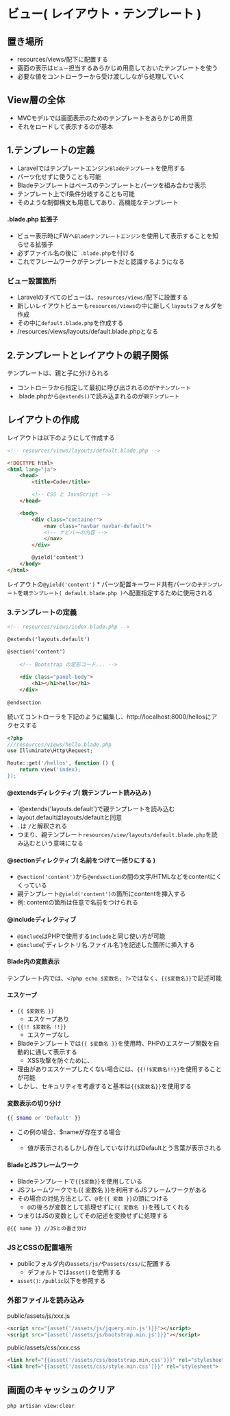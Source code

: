 # ビュー( レイアウト・テンプレート )
        
## 置き場所

* resources/views/配下に配置する
* 画面の表示は`ビュー`担当するあらかじめ用意しておいたテンプレートを使う
* 必要な値をコントローラーから受け渡ししながら処理していく

## View層の全体

* MVCモデルでは画面表示のためのテンプレートをあらかじめ用意
* それをロードして表示するのが基本

## 1.テンプレートの定義

* Laravelではテンプレートエンジン`Bladeテンプレート`を使用する
* パーツ化せずに使うことも可能
* Bladeテンプレートはベースのテンプレートとパーツを組み合わせ表示
* テンプレート上でif条件分岐することも可能
* そのような制御構文も用意してあり、高機能なテンプレート

#### .blade.php 拡張子

* ビュー表示時にFWへ`Bladeテンプレートエンジン`を使用して表示することを知らせる拡張子
* 必ずファイル名の後に` .blade.php`を付ける
* これでフレームワークがテンプレートだと認識するようになる

### ビュー設置箇所

* Laravelのすべてのビューは、`resources/views/`配下に設置する
* 新しいレイアウトビューも`resources/views`の中に新しく`layouts`フォルダを作成
* その中に`default.blade.php`を作成する
* /resources/views/layouts/default.blade.phpとなる

## 2.テンプレートとレイアウトの親子関係

テンプレートは、親と子に分けられる

* コントローラから指定して最初に呼び出されるのが`子テンプレート`
* .blade.phpから`@extends()`で読み込まれるのが`親テンプレート`


## レイアウトの作成

レイアウトは以下のようにして作成する

```html
<!-- resources/views/layouts/default.blade.php -->

<!DOCTYPE html>
<html lang="ja">
    <head>
        <title>Code</title>

        <!-- CSS と JavaScript -->
    </head>

    <body>
        <div class="container">
            <nav class="navbar navbar-default">
            <!-- ナビバーの内容 -->
            </nav>
        </div>

        @yield('content')
    </body>
</html>
```

レイアウトの`@yield('content')`
    * パーツ配置キーワード共有パーツの`子テンプレート`を`親テンプレート( default.blade.php )`へ配置指定するために使用される

### 3.テンプレートの定義

```html
<!-- resources/views/index.blade.php -->

@extends('layouts.default')

@section('content')
    
    <!-- Bootstrap の定形コード... -->
    
    <div class="panel-body">
        <h1></h1>hello</h1>        
    </div>
    
@endsection
```

続いてコントローラを下記のように編集し、http://localhost:8000/hellosにアクセスする

```php
<?php
///resources/views/hello.blade.php
use Illuminate\Http\Request; 

Route::get('/hellos', function () {
    return view('index);
});
```

#### @extendsディレクティブ( 親テンプレート読み込み )

* `@extends('layouts.default')で親テンプレートを読み込む
* layout.defaultはlayouts/defaultと同意
* `.`は `/`と解釈される
* つまり、親テンプレート`resources/view/layouts/default.blade.php`を読み込むという意味になる

#### @sectionディレクティブ( 名前をつけて一括りにする )

* `@section('content')`から`@endsection`の間の文字/HTMLなどをcontentにくくっている
* 親テンプレート`@yield('content')の`箇所にcontentを挿入する
* 例: contentの箇所は任意で名前をつけられる

#### @includeディレクティブ

* `@include`はPHPで使用する`include`と同じ使い方が可能
* `@include`('ディレクトリ名.ファイル名')を記述した箇所に挿入する

#### Blade内の変数表示

テンプレート内では、`<?php echo $変数名; ?>`ではなく、`{{$変数名}}`で記述可能

#### エスケープ

* `{{ $変数名 }}`
    * エスケープあり
* `{{!! $変数名 !!}}`
    * エスケープなし
* Bladeテンプレートでは`{{ $変数名 }}`を使用時、PHPのエスケープ関数を自動的に通して表示する
    * XSS攻撃を防ぐために、
* 理由がありエスケープしたくない場合には、`{{!!$変数名!!}}`を使用することが可能
* しかし、セキュリティを考慮すると基本は`{{$変数名}}`を使用する

#### 変数表示の切り分け

```php
{{ $name or 'Default' }}
```

* この例の場合、$nameが存在する場合
* * 値が表示されるしかし存在していなければDefaultとう言葉が表示される

#### BladeとJSフレームワーク

* Bladeテンプレートで`{{$変数}}`を使用している
* JSフレームワークでも{{ 変数名 }}を利用するJSフレームワークがある
* その場合の対処方法として、`@`を`{{ 変数 }}`の頭につける
    * `@`の後ろが変数として処理せずに`{{ 変数名 }}`を残してくれる
* つまりはJSの変数としてその記述を変換せずに処理する

```html
@{{ name }} //JSとの書き分け
```

### JSとCSSの配置場所

* publicフォルダ内の`assets/js/`や`assets/css/`に配置する
    * デフォルトでは`asset()`を使用する
* `asset()`: `/public`以下を参照する

### 外部ファイルを読み込み

public/assets/js/xxx.js

```html
<script src="{asset('/assets/js/jquery.min.js')}}"></script>
<script src="{asset('/assets/js/bootstrap.min.js')}}"></script>
```

public/assets/css/xxx.css

```html
<link href="{{asset('/assets/css/bootstrap.min.css')}}" rel="stylesheet">
<link href="{{asset('/assets/css/style.min.css')}}" rel="stylesheet">
```

## 画面のキャッシュのクリア

```bash
php artisan view:clear
```